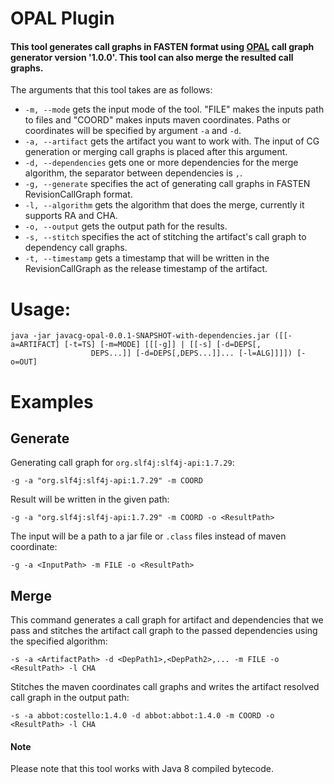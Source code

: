 # OPAL Plugin
#### This tool generates call graphs in FASTEN format using [OPAL](https://www.opal-project.de/) call graph generator version '1.0.0'. This tool can also merge the resulted call graphs.

The arguments that this tool takes are as follows:
- `-m, --mode` gets the input mode of the tool. "FILE" makes the inputs path to files and "COORD" makes inputs maven coordinates. Paths or coordinates will be specified by argument `-a` and `-d`.
- `-a, --artifact` gets the artifact you want to work with. The input of CG generation or merging call graphs is placed after this argument.
- `-d, --dependencies` gets one or more dependencies for the merge algorithm, the separator between dependencies is `,`.
- `-g, --generate` specifies the act of generating call graphs in FASTEN RevisionCallGraph format.
- `-l, --algorithm` gets the algorithm that does the merge, currently it supports RA and CHA.
- `-o, --output` gets the output path for the results.
- `-s, --stitch` specifies the act of stitching the artifact's call graph to dependency call graphs.
- `-t, --timestamp` gets a timestamp that will be written in the RevisionCallGraph as the release timestamp of the artifact.

# Usage: 
```
java -jar javacg-opal-0.0.1-SNAPSHOT-with-dependencies.jar ([[-a=ARTIFACT] [-t=TS] [-m=MODE] [[[-g]] | [[-s] [-d=DEPS[,
                  DEPS...]] [-d=DEPS[,DEPS...]]... [-l=ALG]]]]) [-o=OUT]
```

# Examples
## Generate
Generating call graph for `org.slf4j:slf4j-api:1.7.29`:
```
-g -a "org.slf4j:slf4j-api:1.7.29" -m COORD
```

Result will be written in the given path:
```
-g -a "org.slf4j:slf4j-api:1.7.29" -m COORD -o <ResultPath>
```

The input will be a path to a jar file or `.class` files instead of maven coordinate:
```
-g -a <InputPath> -m FILE -o <ResultPath>
```
## Merge
This command generates a call graph for artifact and dependencies that we pass and stitches the artifact call graph to the passed dependencies using the specified algorithm:
```
-s -a <ArtifactPath> -d <DepPath1>,<DepPath2>,... -m FILE -o <ResultPath> -l CHA
```

Stitches the maven coordinates call graphs and writes the artifact resolved call graph in the output path:
```
-s -a abbot:costello:1.4.0 -d abbot:abbot:1.4.0 -m COORD -o <ResultPath> -l CHA
```
#### Note
Please note that this tool works with Java 8 compiled bytecode.